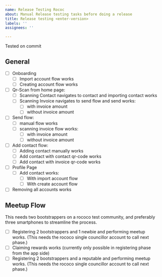 ```yaml
---
name: Release Testing Rococ
about: Manual Release testing tasks before doing a release
title: Release testing <enter-version>
labels: ''
assignees: ''

---
```


Tested on commit <enter-commit>

## General
- [ ] Onboarding
   - [ ] Import account flow works
   - [ ] Creating account flow works

- [ ] Qr-Scan from home page:
   - [ ] Scanning Contact navigates to contact and importing contact works
   - [ ] Scanning Invoice navigates to send flow and send works:
       - [ ] with invoice amount
       - [ ] without invoice amount
- [ ] Send flow:
  -  [ ] manual flow works
  - [ ] scanning invoice flow works:
      - [ ] with invoice amount
      - [ ] without invoice amount
- [ ] Add contact flow:
   - [ ] Adding contact manually works
   - [ ] Add contact with contact qr-code works
   - [ ] Add contact with invoice qr-code works
- [ ] Profile Page
  - [ ] Add contact works:
     - [ ] With import account flow
     - [ ] With create account flow
- [ ] Removing all accounts works

## Meetup Flow
This needs two bootstrappers on a rococo test community, and preferably three smartphones to streamline the process.

- [ ] Registering 2 bootstrappers and 1 newbie and performing meetup works. (This needs the rococo single councillor account to call next phase.)
- [ ] Claiming rewards works (currently only possible in registering phase from the app side)
- [ ] Registering 2 bootstrappers and a reputable and performing meetup works. (This needs the rococo single councillor account to call next phase.)

